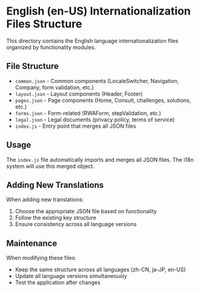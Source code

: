 # English (en-US) Internationalization Files Structure

This directory contains the English language internationalization files organized by functionality modules.

## File Structure

- `common.json` - Common components (LocaleSwitcher, Navigation, Company, form validation, etc.)
- `layout.json` - Layout components (Header, Footer)
- `pages.json` - Page components (Home, Consult, challenges, solutions, etc.)
- `forms.json` - Form-related (RWAForm, stepValidation, etc.)
- `legal.json` - Legal documents (privacy policy, terms of service)
- `index.js` - Entry point that merges all JSON files

## Usage

The `index.js` file automatically imports and merges all JSON files. The i18n system will use this merged object.

## Adding New Translations

When adding new translations:

1. Choose the appropriate JSON file based on functionality
2. Follow the existing key structure
3. Ensure consistency across all language versions

## Maintenance

When modifying these files:

- Keep the same structure across all languages (zh-CN, ja-JP, en-US)
- Update all language versions simultaneously
- Test the application after changes
